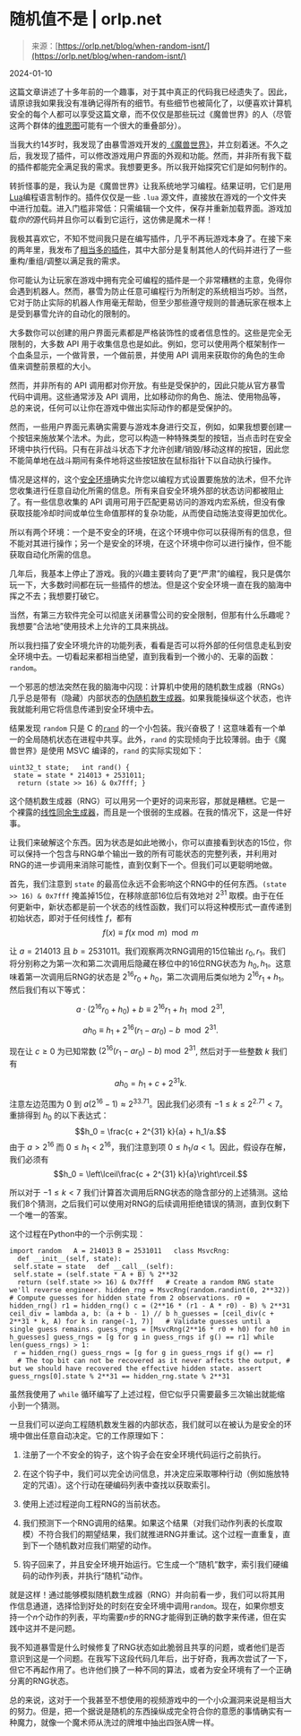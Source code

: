 <!--yml

分类：未分类

date: 2024-05-27 14:45:56

-->

# 随机值不是 | orlp.net

> 来源：[https://orlp.net/blog/when-random-isnt/](https://orlp.net/blog/when-random-isnt/)

2024-01-10

这篇文章讲述了十多年前的一个趣事，对于其中真正的代码我已经遗失了。因此，请原谅我如果我没有准确记得所有的细节。有些细节也被简化了，以便喜欢计算机安全的每个人都可以享受这篇文章，而不仅仅是那些玩过《魔兽世界》的人（尽管这两个群体的[维恩图](https://en.wikipedia.org/wiki/Venn_diagram)可能有一个很大的重叠部分）。

当我大约14岁时，我发现了由暴雪游戏开发的[《魔兽世界》](https://en.wikipedia.org/wiki/World_of_Warcraft)，并立刻着迷。不久之后，我发现了插件，可以修改游戏用户界面的外观和功能。然而，并非所有我下载的插件都能完全满足我的需求。我想要更多。所以我开始探究它们是如何制作的。

转折怪事的是，我认为是《魔兽世界》让我系统地学习编程。结果证明，它们是用[Lua](https://www.lua.org/)编程语言制作的。插件仅仅是一些 `.lua` 源文件，直接放在游戏的一个文件夹中进行加载。进入门槛非常低：只需编辑一个文件，保存并重新加载界面。游戏加载*你的*源代码并且你可以看到它运行，这仿佛是魔术一样！

我极其喜欢它，不知不觉间我只是在编写插件，几乎不再玩游戏本身了。在接下来的两年里，我发布了[相当多的插件](https://www.wowinterface.com/downloads/author-207710.html)，其中大部分是复制其他人的代码并进行了一些重构/重组/调整以满足我的需求。

你可能认为让玩家在游戏中拥有完全可编程的插件是一个非常糟糕的主意，免得你会遇到机器人。然而，暴雪为防止任意可编程行为所制定的系统相当巧妙。当然，它对于防止实际的机器人作用毫无帮助，但至少那些遵守规则的普通玩家在根本上是受到暴雪允许的自动化的限制的。

大多数你可以创建的用户界面元素都是严格装饰性的或者信息性的。这些是完全无限制的，大多数 API 用于收集信息也是如此。例如，您可以使用两个框架制作一个血条显示，一个做背景，一个做前景，并使用 API 调用来获取你的角色的生命值来调整前景框的大小。

然而，并非所有的 API 调用都对你开放。有些是受保护的，因此只能从官方暴雪代码中调用。这些通常涉及 API 调用，比如移动你的角色、施法、使用物品等，总的来说，任何可以让你在游戏中做出实际动作的都是受保护的。

然而，一些用户界面元素确实需要与游戏本身进行交互，例如，如果我想要创建一个按钮来施放某个法术。为此，您可以构造一种特殊类型的按钮，当点击时在安全环境中执行代码。只有在非战斗状态下才允许创建/销毁/移动这样的按钮，因此您不能简单地在战斗期间有条件地将这些按钮放在鼠标指针下以自动执行操作。

情况是这样的，这个[安全环境](https://wowwiki-archive.fandom.com/wiki/RestrictedEnvironment)确实允许您以编程方式设置要施放的法术，但不允许您收集进行任意自动化所需的信息。所有来自安全环境外部的状态访问都被阻止了。有一些信息收集的 API 调用可用于匹配更易访问的游戏内宏系统，但没有像获取技能冷却时间或单位生命值那样的复杂功能，从而使自动施法变得更加优化。

所以有两个环境：一个是不安全的环境，在这个环境中你可以获得所有的信息，但不能对其进行操作；另一个是安全的环境，在这个环境中你可以进行操作，但不能获取自动化所需的信息。

几年后，我基本上停止了游戏。我的兴趣主要转向了更“严肃”的编程，我只是偶尔玩一下，大多数时间都在玩一些插件的想法。但是这个安全环境一直在我的脑海中挥之不去；我想要打破它。

当然，有第三方软件完全可以彻底关闭暴雪公司的安全限制，但那有什么乐趣呢？我想要“合法地”使用技术上允许的工具来挑战。

所以我扫描了安全环境允许的功能列表，看看是否可以将外部的任何信息走私到安全环境中去。一切看起来都相当绝望，直到我看到一个微小的、无辜的函数：`random`。

一个邪恶的想法突然在我的脑海中闪现：计算机中使用的随机数生成器（RNGs）几乎总是带有（隐藏）内部状态的[伪随机数生成器](https://en.wikipedia.org/wiki/Pseudorandom_number_generator)。如果我能操纵这个状态，也许我就能利用它将信息传递到安全环境中去。

结果发现 `random` 只是 C 的[`rand`](https://en.cppreference.com/w/c/numeric/random/rand) 的一个小包装。我兴奋极了！这意味着有一个单一的全局随机状态在进程中共享。此外，`rand` 的实现倾向于比较薄弱。由于《魔兽世界》是使用 MSVC 编译的，`rand` 的实际实现如下：

```
uint32_t state;   int rand() {
 state = state * 214013 + 2531011;
  return (state >> 16) & 0x7fff; } 
```

这个随机数生成器（RNG）可以用另一个更好的词来形容，那就是糟糕。它是一个裸露的[线性同余生成器](https://en.wikipedia.org/wiki/Linear_congruential_generator)，而且是一个很弱的生成器。在我的情况下，这是一件好事。

让我们来破解这个东西。因为状态是如此地微小，你可以直接看到状态的15位，你可以保持一个包含与RNG单个输出一致的所有可能状态的完整列表，并利用对RNG的进一步调用来消除可能性，直到仅剩下一个。但我们可以更聪明地做。

首先，我们注意到 `state` 的最高位永远不会影响这个RNG中的任何东西。`(state >> 16) & 0x7fff` 掩盖掉15位，在移除底部16位后有效地对 $2^{31}$ 取模。由于在任何更新中，新状态都是前一个状态的线性函数，我们可以将这种模形式一直传递到初始状态，即对于任何线性 $f$，都有 $$f(x) \equiv f(x \bmod m) \mod m$$

让 $a = 214013$ 且 $b = 2531011$。我们观察两次RNG调用的15位输出 $r_0, r_1$。我们将分别称之为第一次和第二次调用后隐藏在移位中的16位RNG状态为 $h_0, h_1$。这意味着第一次调用后RNG的状态是 $2^{16} r_0 + h_0$，第二次调用后类似地为 $2^{16} r_1 + h_1$。然后我们有以下等式：

$$a\cdot (2^{16}r_0 + h_0) + b \equiv 2^{16}r_1 + h_1 \mod 2^{31},$$

$$ah_0 \equiv h_1 + 2^{16}(r_1 - ar_0) - b \mod 2^{31}.$$

现在让 $c \geq 0$ 为已知常数 $(2^{16}(r_1 - ar_0) - b) \bmod 2^{31}$, 然后对于一些整数 $k$ 我们有

$$ah_0 = h_1 + c + 2^{31} k.$$

注意左边范围为 $0$ 到 $a (2^{16} - 1) \approx 2^{33.71}$。因此我们必须有 $-1 \leq k \leq 2^{2.71} < 7$。重排得到 $h_0$ 的以下表达式：$$h_0 = \frac{c + 2^{31} k}{a} + h_1/a.$$ 由于 $a > 2^{16}$ 而 $0 \leq h_1 < 2^{16}$，我们注意到项 $0 \leq h_1/a < 1$。因此，假设存在解，我们必须有 $$h_0 = \left\lceil\frac{c + 2^{31} k}{a}\right\rceil.$$

所以对于 $-1 \leq k < 7$ 我们计算首次调用后RNG状态的隐含部分的上述猜测。这给我们8个猜测，之后我们可以使用对RNG的后续调用拒绝错误的猜测，直到仅剩下一个唯一的答案。

这个过程在Python中的一个示例实现：

```
import random   A = 214013 B = 2531011   class MsvcRng:
  def __init__(self, state):
 self.state = state   def __call__(self):
 self.state = (self.state * A + B) % 2**32
  return (self.state >> 16) & 0x7fff   # Create a random RNG state we'll reverse engineer. hidden_rng = MsvcRng(random.randint(0, 2**32))   # Compute guesses for hidden state from 2 observations. r0 = hidden_rng() r1 = hidden_rng() c = (2**16 * (r1 - A * r0) - B) % 2**31 ceil_div = lambda a, b: (a + b - 1) // b h_guesses = [ceil_div(c + 2**31 * k, A) for k in range(-1, 7)]   # Validate guesses until a single guess remains. guess_rngs = [MsvcRng(2**16 * r0 + h0) for h0 in h_guesses] guess_rngs = [g for g in guess_rngs if g() == r1] while len(guess_rngs) > 1:
 r = hidden_rng() guess_rngs = [g for g in guess_rngs if g() == r]
  # The top bit can not be recovered as it never affects the output, # but we should have recovered the effective hidden state. assert guess_rngs[0].state % 2**31 == hidden_rng.state % 2**31 
```

虽然我使用了 `while` 循环编写了上述过程，但它似乎只需要最多三次输出就能缩小到一个猜测。

一旦我们可以逆向工程随机数发生器的内部状态，我们就可以在被认为是安全的环境中做出任意自动决定。它的工作原理如下：

1.  注册了一个不安全的钩子，这个钩子会在安全环境代码运行之前执行。

1.  在这个钩子中，我们可以完全访问信息，并决定应采取哪种行动（例如施放特定的咒语）。这个行动在硬编码列表中查找以获取索引。

1.  使用上述过程逆向工程RNG的当前状态。

1.  我们预测下一个RNG调用的结果。如果这个结果（对我们动作列表的长度取模）不符合我们的期望结果，我们就推进RNG并重试。这个过程一直重复，直到下一个随机数对应我们期望的动作。

1.  钩子回来了，并且安全环境开始运行。它生成一个“随机”数字，索引我们硬编码的动作列表，并执行“随机”动作。

就是这样！通过能够模拟随机数生成器（RNG）并向前看一步，我们可以将其用作信息通道，选择恰到好处的时刻在安全环境中调用`random`。现在，如果你想支持一个$n$个动作的列表，平均需要$n$步的RNG才能得到正确的数字来传递，但在实践中这并不是问题。

我不知道暴雪是什么时候修复了RNG状态如此脆弱且共享的问题，或者他们是否意识到这是一个问题。在我写下这段代码几年后，出于好奇，我再次尝试了一下，但它不再起作用了。也许他们换了一种不同的算法，或者为安全环境有了一个正确分离的RNG状态。

总的来说，这对于一个我甚至不想使用的视频游戏中的一个小众漏洞来说是相当大的努力。但是，把一个据说是随机的东西操纵成完全符合你的意愿的事情确实有一种魔力，就像一个魔术师从洗过的牌堆中抽出四张A牌一样。
